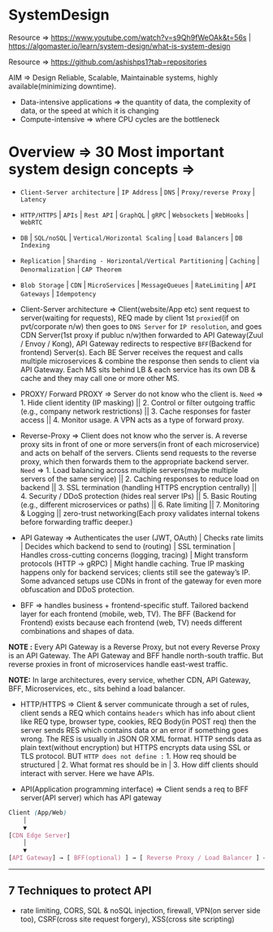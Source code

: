 # SystemDesign

Resource => https://www.youtube.com/watch?v=s9Qh9fWeOAk&t=56s  |  https://algomaster.io/learn/system-design/what-is-system-design

Resource => https://github.com/ashishps1?tab=repositories

AIM => Design Reliable, Scalable, Maintainable systems, highly available(minimizing downtime).

- Data-intensive applications => the quantity of data, the complexity of data, or the speed at which it is changing
- Compute-intensive => where CPU cycles are the bottleneck

 # Overview => 30 Most important system design concepts =>

- `Client-Server architecture` | `IP Address` | `DNS` | `Proxy/reverse Proxy` | `Latency`
- `HTTP/HTTPS` | `APIs` | `Rest API` | `GraphQL` | `gRPC` | `Websockets` | `WebHooks` | `WebRTC`
- `DB` | `SQL/noSQL` | `Vertical/Horizontal Scaling` | `Load Balancers` | `DB Indexing` 
- `Replication` | `Sharding - Horizontal/Vertical Partitioning` | `Caching` | `Denormalization` | `CAP Theorem`
- `Blob Storage` | `CDN` | `MicroServices` | `MessageQueues` | `RateLimiting` | `API Gateways` | `Idempotency`

- Client-Server architecture => Client(website/App etc) sent request to server(waiting for requests), REQ made by client 1st `proxied`(if on pvt/corporate n/w) then goes to `DNS Server` for `IP resolution`, and goes CDN Server(1st proxy if publuc n/w)then forwarded to API Gateway(Zuul / Envoy / Kong), API Gateway redirects to respective `BFF`(Backend for frontend) Server(s). Each BE Server receives the request and calls multiple microservices & combine the response then sends to client via API Gateway. Each MS sits behind LB & each service has its own DB & cache and they may call one or more other MS.

- PROXY/ Forward PROXY => Server do not know who the client is. `Need` => 1. Hide client identity (IP masking) || 2. Control or filter outgoing traffic (e.g., company network restrictions) || 3. Cache responses for faster access || 4. Monitor usage. A VPN acts as a type of forward proxy.
   
- Reverse-Proxy => Client does not know who the server is. A reverse proxy sits in front of one or more servers(in front of each microservice) and acts on behalf of the servers. Clients send requests to the reverse proxy, which then forwards them to the appropriate backend server. `Need` => 1. Load balancing across multiple servers(maybe multiple servers of the same service) || 2. Caching responses to reduce load on backend || 3. SSL termination (handling HTTPS encryption centrally) || 4. Security / DDoS protection (hides real server IPs) || 5. Basic Routing (e.g., different microservices or paths) || 6. Rate limiting || 7. Monitoring & Logging || zero-trust networking(Each proxy validates internal tokens before forwarding traffic deeper.)

- API Gateway => Authenticates the user (JWT, OAuth) | Checks rate limits | Decides which backend to send to (routing) | SSL termination | Handles cross-cutting concerns (logging, tracing) | Might transform protocols (HTTP → gRPC) | Might handle caching. True IP masking happens only for backend services; clients still see the gateway’s IP. Some advanced setups use CDNs in front of the gateway for even more obfuscation and DDoS protection.

- BFF => handles business + frontend-specific stuff. Tailored backend layer for each frontend (mobile, web, TV). The BFF (Backend for Frontend) exists because each frontend (web, TV) needs different combinations and shapes of data.

**NOTE :** Every API Gateway is a Reverse Proxy, but not every Reverse Proxy is an API Gateway. The API Gateway and BFF handle north-south traffic. But reverse proxies in front of microservices handle east-west traffic.

**NOTE:** In large architectures, every service, whether CDN, API Gateway, BFF, Microservices, etc., sits behind a load balancer.

- HTTP/HTTPS => Client & server communicate through a set of rules, client sends a REQ which contains `headers` which has info about client like REQ type, browser type, cookies, REQ Body(in POST req) then the server sends RES which contains data or an error if something goes wrong. The RES is usually in JSON OR XML format. HTTP sends data as plain text(without encryption) but HTTPS encrypts data using SSL or TLS protocol. BUT `HTTP does not define :` 1. How req should be structured | 2. What format res should be in | 3. How diff clients should interact with server. Here we have APIs.

- API(Application programming interface) => Client sends a req to BFF server(API server) which has API gateway

```css
Client (App/Web)
    │
    ▼
[CDN Edge Server]
    │
    ▼
[API Gateway] → [ BFF(optional) ] → [ Reverse Proxy / Load Balancer ] →  [ Microservice Cluster (many instances) ] → DB
```

------------


## 7 Techniques to protect API

- rate limiting, CORS, SQL & noSQL injection, firewall, VPN(on server side too), CSRF(cross site request forgery), XSS(cross site scripting)
